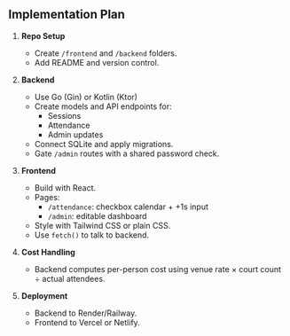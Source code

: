 ## Implementation Plan

1. **Repo Setup**
   - Create `/frontend` and `/backend` folders.
   - Add README and version control.

2. **Backend**
   - Use Go (Gin) or Kotlin (Ktor)
   - Create models and API endpoints for:
     - Sessions
     - Attendance
     - Admin updates
   - Connect SQLite and apply migrations.
   - Gate `/admin` routes with a shared password check.

3. **Frontend**
   - Build with React.
   - Pages:
     - `/attendance`: checkbox calendar + +1s input
     - `/admin`: editable dashboard
   - Style with Tailwind CSS or plain CSS.
   - Use `fetch()` to talk to backend.

4. **Cost Handling**
   - Backend computes per-person cost using venue rate × court count ÷ actual attendees.

5. **Deployment**
   - Backend to Render/Railway.
   - Frontend to Vercel or Netlify.
